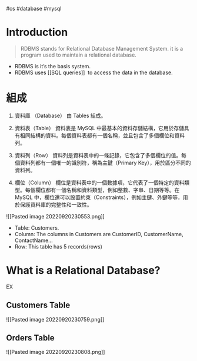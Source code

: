 #cs #database #mysql

# Introduction 
> 
> RDBMS stands for Relational Database Management System.
> it is a program used to maintain a relational database.

- RDBMS is it’s the basis system.
- RDBMS uses [[SQL queries]]  to access the data in the database.

# 組成
1.  資料庫 （Database） 
	由 Tables 組成。

1.  資料表（Table）
	資料表是 MySQL 中最基本的資料存儲結構，它用於存儲具有相同結構的資料。每個資料表都有一個名稱，並且包含了多個欄位和資料列。

2.  資料列（Row）
	資料列是資料表中的一條記錄，它包含了多個欄位的值。每個資料列都有一個唯一的識別符，稱為主鍵（Primary Key），用於區分不同的資料列。

3.  欄位（Column）
	欄位是資料表中的一個數據項，它代表了一個特定的資料類型。每個欄位都有一個名稱和資料類型，例如整數、字串、日期等等。在 MySQL 中，欄位還可以設置約束（Constraints），例如主鍵、外鍵等等，用於保護資料庫的完整性和一致性。

![[Pasted image 20220920230553.png]]
-   Table: Customers.
-   Column: The columns in Customers are CustomerID, CustomerName, ContactName…
-   Row: This table has 5 records(rows)

# What is a Relational Database?
EX
## Customers Table
![[Pasted image 20220920230759.png]]
## Orders Table
![[Pasted image 20220920230808.png]]
